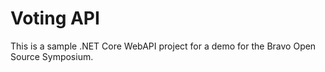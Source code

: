 # Voting API

This is a sample .NET Core WebAPI project for a demo for the Bravo Open Source Symposium.